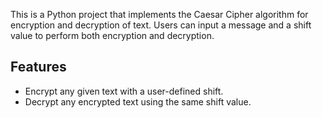 This is a Python project that implements the Caesar Cipher algorithm for encryption and decryption of text. Users can input a message and a shift value to perform both encryption and decryption.

## Features
- Encrypt any given text with a user-defined shift.
- Decrypt any encrypted text using the same shift value.


